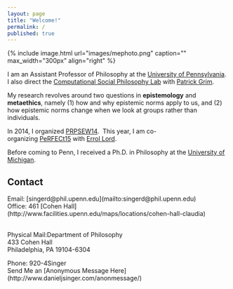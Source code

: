 ```yaml
---
layout: page
title: "Welcome!"
permalink: /
published: true
---
```


{% include image.html url="images/mephoto.png" caption="" max_width="300px" align="right" %}

I am an Assistant Professor of Philosophy at the [University of Pennsylvania](http://philosophy.sas.upenn.edu/). I also direct the [Computational Social Philosophy Lab](/CSPL/) with [Patrick Grim](http://www.pgrim.org/).

My research revolves around two questions in **epistemology** and **metaethics**, namely (1) how and why epistemic norms apply to us, and (2) how epistemic norms change when we look at groups rather than individuals.

In 2014, I organized [PRPSEW14](http://www.phil.upenn.edu/~singerd/PRPSEW14.html).  This year, I am co-organizing [PeRFECt15](http://www.phil.upenn.edu/~singerd/PeRFECt15.html) with [Errol Lord](http://www.errol-lord.com/). 

Before coming to Penn, I received a Ph.D. in Philosophy at the [University of Michigan](http://www.lsa.umich.edu/philosophy/).  


## Contact
<div class="col-3">
Email: [singerd@phil.upenn.edu](mailto:singerd@phil.upenn.edu)
</div>

<div class="col-3">
Office: 461 [Cohen Hall](http://www.facilities.upenn.edu/maps/locations/cohen-hall-claudia) <br /><br />

Physical Mail:Department of Philosophy <br />433 Cohen Hall <br />Philadelphia, PA 19104-6304
</div>

<div class="col-3">
Phone: 920-4Singer<br />
Send Me an [Anonymous Message Here](http://www.danieljsinger.com/anonmessage/)
</div>







